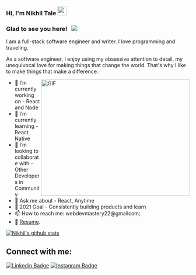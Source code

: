 ### Hi, I'm Nikhil Tale <img src="https://media.giphy.com/media/hvRJCLFzcasrR4ia7z/giphy.gif" width="25px">

### Glad to see you here! &nbsp; ![](https://visitor-badge.glitch.me/badge?page_id=Gapur.Gapur)

I am a full-stack software engineer and writer. I love programming and traveling.

As a software engineer, I enjoy using my obsessive attention to detail, my unequivocal love for making things that change the world. That's why I like to make things that make a difference.

<img align="right" alt="GIF" src="https://github.com/nikhilgurjar/nikhilgurjar/blob/main/coding.gif?raw=true" width="408" height="318" />

- 🔭 I’m currently working on - React and Node
- 🌱 I’m currently learning - React Native
- 👯 I’m looking to collaborate with - Other Developers in Community
- 💬 Ask me about - React, Anytime
- 🥅 2021 Goal - Consistently building products and learn
- 📫 How to reach me: webdevmastery22@gmailcom;
- 📝 [Resume]().
<!-- ❔❔❔❔ means username in below README.md -->
<!-- Also feel free to update second URL to any URL -->
[![Nikhil's github stats](https://github-readme-stats.vercel.app/api?username=nikhilgurjar&count_private=true&include_all_commits=true&theme=radical)](https://google.com)
## Connect with me:
[![Linkedin Badge](https://img.shields.io/badge/-LinkedIn-0e76a8?style=flat-square&logo=Linkedin&logoColor=white)](https://www.linkedin.com/in/nikhil-tale-41b5a7173)
[![Instagram Badge](https://img.shields.io/badge/-Instagram-e4405f?style=flat-square&logo=Instagram&logoColor=white)](https://instagram.com/webdev_mastery/)
<br />

<!-- Optional if you have blogs -->

<!-- This section you create this variables that are used above -->

[linkedin]: https://www.linkedin.com/in/nikhil-tale-41b5a7173/
